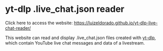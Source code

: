 # yt-dlp .live_chat.json reader

Click here to access the website: https://luizeldorado.github.io/yt-dlp-live-chat-reader/

This website can read and display .live_chat.json files created with [yt-dlp](https://github.com/yt-dlp/yt-dlp), which contain YouTube live chat messages and data of a livestream.
